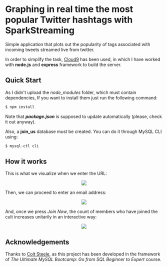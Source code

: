 # Graphing in real time the most popular Twitter hashtags with SparkStreaming 

Simple application that plots out the popularity of tags associated with incoming tweets streamed live from twitter.

In order to simplify the task, [Cloud9](https://c9.io) has been used, in which I have worked with **node.js** and **express** framework to build the server.

## Quick Start

As I didn't upload the *node_modules* folder, which must contain dependencies, If you want to install them just run the following command:

```bash
$ npm install
```
  Note that ***package.json*** is supposed to update automatically (please, check it out anyway).
  
Also, a **join_us** database must be created. You can do it through MySQL CLI using:

```bash
$ mysql-ctl cli
```

## How it works

This is what we visualize when we enter the URL: <p align="center"> <img src="/imgs/screenshot1.PNG"/>
  
Then, we can proceed to enter an email address: <p align="center"> <img src="/imgs/screenshot2.PNG"/>
  
And, once we press *Join Now*, the count of members who have joined the cult increases unitarily in an interactive way: <p align="center"> <img src="/imgs/screenshot3.PNG"/>

## Acknowledgements

Thanks to [Colt Steele](https://github.com/Colt), as this project has been developed in the framework of *The Ultimate MySQL Bootcamp: Go from SQL Beginner to Expert* course.
